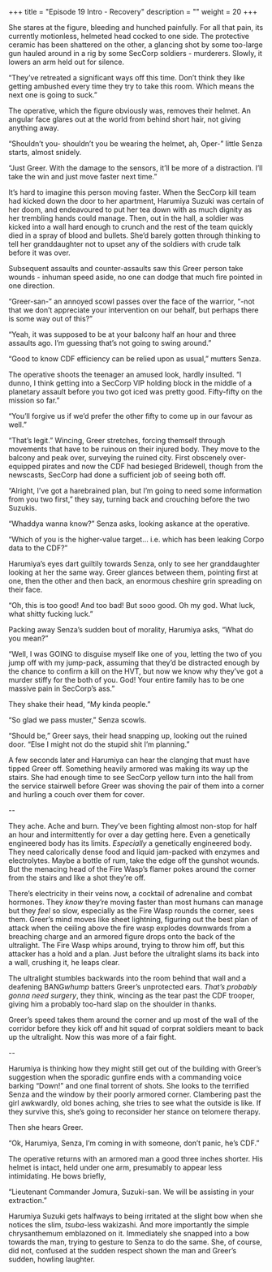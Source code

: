 +++
title = "Episode 19 Intro - Recovery"
description = ""
weight = 20
+++

She stares at the figure, bleeding and hunched painfully. For all that pain, its currently motionless, helmeted head cocked to one side. The protective ceramic has been shattered on the other, a glancing shot by some too-large gun hauled around in a rig by some SecCorp soldiers - murderers. Slowly, it lowers an arm held out for silence. 

“They’ve retreated a significant ways off this time. Don’t think they like getting ambushed every time they try to take this room. Which means the next one is going to suck.”

The operative, which the figure obviously was, removes their helmet. An angular face glares out at the world from behind short hair, not giving anything away.  

“Shouldn’t you- shouldn’t you be wearing the helmet, ah, Oper-” little Senza starts, almost snidely.

“Just Greer. With the damage to the sensors, it’ll be more of a distraction. I’ll take the win and just move faster next time.”  

It’s hard to imagine this person moving faster. When the SecCorp kill team had kicked down the door to her apartment, Harumiya Suzuki was certain of her doom, and endeavoured to put her tea down with as much dignity as her trembling hands could manage. Then, out in the hall, a soldier was kicked into a wall hard enough to crunch and the rest of the team quickly died in a spray of blood and bullets. She’d barely gotten through thinking to tell her granddaughter not to upset any of the soldiers with crude talk before it was over.  

Subsequent assaults and counter-assaults saw this Greer person take wounds - inhuman speed aside, no one can dodge that much fire pointed in one direction.

“Greer-san-” an annoyed scowl passes over the face of the warrior, “-not that we don’t appreciate your intervention on our behalf, but perhaps there is some way out of this?”  

“Yeah, it was supposed to be at your balcony half an hour and three assaults ago. I’m guessing that’s not going to swing around.”  

“Good to know CDF efficiency can be relied upon as usual,” mutters Senza.

The operative shoots the teenager an amused look, hardly insulted. “I dunno, I think getting into a SecCorp VIP holding block in the middle of a planetary assault before you two got iced was pretty good. Fifty-fifty on the mission so far.”

“You’ll forgive us if we’d prefer the other fifty to come up in our favour as well.”  

“That’s legit.” Wincing, Greer stretches, forcing themself through movements that have to be ruinous on their injured body. They move to the balcony and peak over, surveying the ruined city. First obscenely over-equipped pirates and now the CDF had besieged Bridewell, though from the newscasts, SecCorp had done a sufficient job of seeing both off.  

“Alright, I’ve got a harebrained plan, but I’m going to need some information from you two first,” they say, turning back and crouching before the two Suzukis. 

“Whaddya wanna know?” Senza asks, looking askance at the operative.  

“Which of you is the higher-value target… i.e. which has been leaking Corpo data to the CDF?”  

Harumiya’s eyes dart guiltily towards Senza, only to see her granddaughter looking at her the same way. Greer glances between them, pointing first at one, then the other and then back, an enormous cheshire grin spreading on their face.   

“Oh, this is too good! And too bad! But sooo good. Oh my god. What luck, what shitty fucking luck.”

Packing away Senza’s sudden bout of morality, Harumiya asks, “What do you mean?”

“Well, I was GOING to disguise myself like one of you, letting the two of you jump off with my jump-pack, assuming that they’d be distracted enough by the chance to confirm a kill on the HVT, but now we know why they’ve got a murder stiffy for the both of you. God! Your entire family has to be one massive pain in SecCorp’s ass.”

They shake their head, “My kinda people.”  

“So glad we pass muster,” Senza scowls.  

“Should be,” Greer says, their head snapping up, looking out the ruined door. “Else I might not do the stupid shit I’m planning.”

A few seconds later and Harumiya can hear the clanging that must have tipped Greer off. Something heavily armored was making its way up the stairs. She had enough time to see SecCorp yellow turn into the hall from the service stairwell before Greer was shoving the pair of them into a corner and hurling a couch over them for cover.

--

They ache. Ache and burn. They’ve been fighting almost non-stop for half an hour and intermittently for over a day getting here. Even a genetically engineered body has its limits. *Especially* a genetically engineered body. They need calorically dense food and liquid jam-packed with enzymes and electrolytes. Maybe a bottle of rum, take the edge off the gunshot wounds. But the menacing head of the Fire Wasp’s flamer pokes around the corner from the stairs and like a shot they’re off.

There’s electricity in their veins now, a cocktail of adrenaline and combat hormones. They *know* they’re moving faster than most humans can manage but they *feel* so slow, especially as the Fire Wasp rounds the corner, sees them. Greer’s mind moves like sheet lightning, figuring out the best plan of attack when the ceiling above the fire wasp explodes downwards from a breaching charge and an armored figure drops onto the back of the ultralight. The Fire Wasp whips around, trying to throw him off, but this attacker has a hold and a plan. Just before the ultralight slams its back into a wall, crushing it, he leaps clear.  

The ultralight stumbles backwards into the room behind that wall and a deafening BANG*whump* batters Greer’s unprotected ears. *That’s probably gonna need surgery*, they think, wincing as the tear past the CDF trooper, giving him a probably too-hard slap on the shoulder in thanks. 

Greer’s speed takes them around the corner and up most of the wall of the corridor before they kick off and hit squad of corprat soldiers meant to back up the ultralight. Now this was more of a fair fight.

--

Harumiya is thinking how they might still get out of the building with Greer’s suggestion when the sporadic gunfire ends with a commanding voice barking “Down!” and one final torrent of shots. She looks to the terrified Senza and the window by their poorly armored corner. Clambering past the girl awkwardly, old bones aching, she tries to see what the outside is like. If they survive this, she’s going to reconsider her stance on telomere therapy. 

Then she hears Greer.  

“Ok, Harumiya, Senza, I’m coming in with someone, don’t panic, he’s CDF.”

The operative returns with an armored man a good three inches shorter. His helmet is intact, held under one arm, presumably to appear less intimidating. He bows briefly,

“Lieutenant Commander Jomura, Suzuki-san. We will be assisting in your extraction.”

Harumiya Suzuki gets halfways to being irritated at the slight bow when she notices the slim, *tsuba*-less wakizashi. And more importantly the simple chrysanthemum emblazoned on it. Immediately she snapped into a bow towards the man, trying to gesture to Senza to do the same. She, of course, did not, confused at the sudden respect shown the man and Greer’s sudden, howling laughter. 

